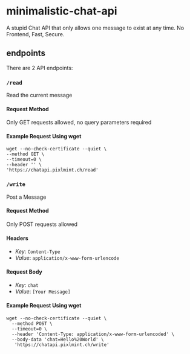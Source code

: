 # minimalistic-chat-api
A stupid Chat API that only allows one message to exist at any time. No Frontend, Fast, Secure.

## endpoints
There are 2 API endpoints:

### `/read` 
Read the current message

#### Request Method
Only GET requests allowed, no query parameters required

#### Example Request Using wget
```
wget --no-check-certificate --quiet \
--method GET \
--timeout=0 \
--header '' \
'https://chatapi.pixlmint.ch/read'
```

### `/write` 
Post a Message

#### Request Method
Only POST requests allowed

#### Headers
- *Key*: `Content-Type`
- *Value*: `application/x-www-form-urlencode`

#### Request Body
- *Key*: `chat`
- *Value*: `[Your Message]`

#### Example Request Using wget
```
wget --no-check-certificate --quiet \
  --method POST \
  --timeout=0 \
  --header 'Content-Type: application/x-www-form-urlencoded' \
  --body-data 'chat=Hello%20World' \
   'https://chatapi.pixlmint.ch/write'
```
